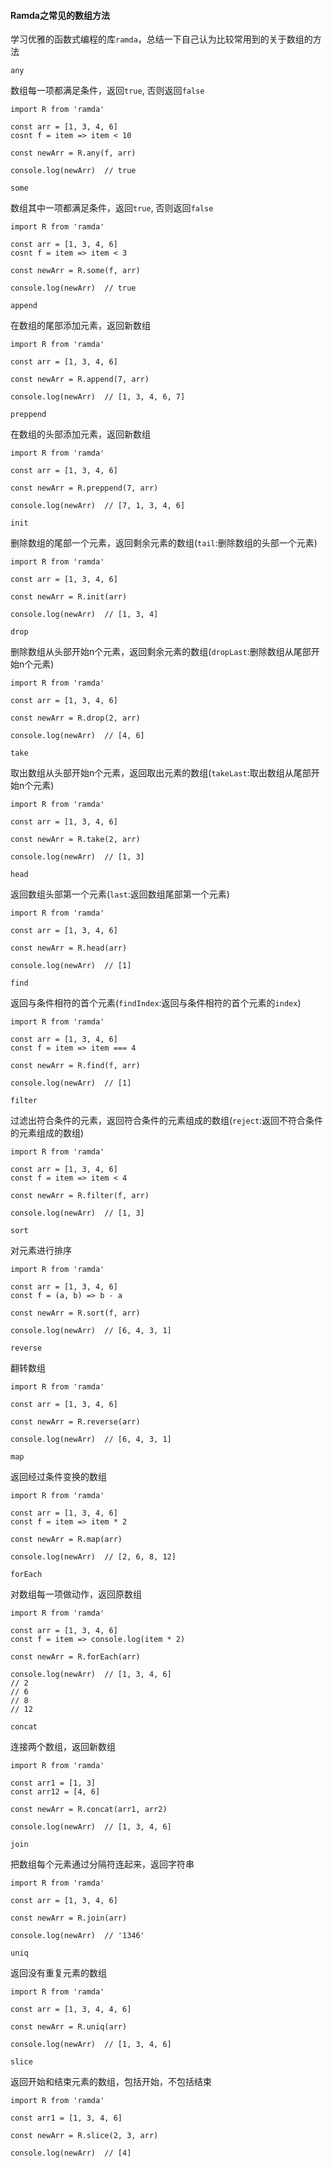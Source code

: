 #### Ramda之常见的数组方法

学习优雅的函数式编程的库`ramda`，总结一下自己认为比较常用到的关于数组的方法

`any`

数组每一项都满足条件，返回`true`, 否则返回`false`

```
import R from 'ramda'

const arr = [1, 3, 4, 6]
cosnt f = item => item < 10

const newArr = R.any(f, arr)

console.log(newArr)  // true
```

`some`

数组其中一项都满足条件，返回`true`, 否则返回`false`

```
import R from 'ramda'

const arr = [1, 3, 4, 6]
cosnt f = item => item < 3

const newArr = R.some(f, arr)

console.log(newArr)  // true
```

`append`

在数组的尾部添加元素，返回新数组

```
import R from 'ramda'

const arr = [1, 3, 4, 6]

const newArr = R.append(7, arr)

console.log(newArr)  // [1, 3, 4, 6, 7]
```

`preppend`

在数组的头部添加元素，返回新数组

```
import R from 'ramda'

const arr = [1, 3, 4, 6]

const newArr = R.preppend(7, arr)

console.log(newArr)  // [7, 1, 3, 4, 6]
```

`init`

删除数组的尾部一个元素，返回剩余元素的数组(`tail`:删除数组的头部一个元素)

```
import R from 'ramda'

const arr = [1, 3, 4, 6]

const newArr = R.init(arr)

console.log(newArr)  // [1, 3, 4]
```

`drop`

删除数组从头部开始n个元素，返回剩余元素的数组(`dropLast`:删除数组从尾部开始n个元素)

```
import R from 'ramda'

const arr = [1, 3, 4, 6]

const newArr = R.drop(2, arr)

console.log(newArr)  // [4, 6]
```

`take`

取出数组从头部开始n个元素，返回取出元素的数组(`takeLast`:取出数组从尾部开始n个元素)

```
import R from 'ramda'

const arr = [1, 3, 4, 6]

const newArr = R.take(2, arr)

console.log(newArr)  // [1, 3]
```

`head`

返回数组头部第一个元素(`last`:返回数组尾部第一个元素)

```
import R from 'ramda'

const arr = [1, 3, 4, 6]

const newArr = R.head(arr)

console.log(newArr)  // [1]
```

`find`

返回与条件相符的首个元素(`findIndex`:返回与条件相符的首个元素的`index`)

```
import R from 'ramda'

const arr = [1, 3, 4, 6]
const f = item => item === 4

const newArr = R.find(f, arr)

console.log(newArr)  // [1]
```

`filter`

过滤出符合条件的元素，返回符合条件的元素组成的数组(`reject`:返回不符合条件的元素组成的数组)

```
import R from 'ramda'

const arr = [1, 3, 4, 6]
const f = item => item < 4

const newArr = R.filter(f, arr)

console.log(newArr)  // [1, 3]
```

`sort`

对元素进行排序

```
import R from 'ramda'

const arr = [1, 3, 4, 6]
const f = (a, b) => b - a

const newArr = R.sort(f, arr)

console.log(newArr)  // [6, 4, 3, 1]
```

`reverse`

翻转数组

```
import R from 'ramda'

const arr = [1, 3, 4, 6]

const newArr = R.reverse(arr)

console.log(newArr)  // [6, 4, 3, 1]
```

`map`

返回经过条件变换的数组

```
import R from 'ramda'

const arr = [1, 3, 4, 6]
const f = item => item * 2

const newArr = R.map(arr)

console.log(newArr)  // [2, 6, 8, 12]
```

`forEach`

对数组每一项做动作，返回原数组

```
import R from 'ramda'

const arr = [1, 3, 4, 6]
const f = item => console.log(item * 2)

const newArr = R.forEach(arr)

console.log(newArr)  // [1, 3, 4, 6]
// 2
// 6
// 8
// 12
```

`concat`

连接两个数组，返回新数组

```
import R from 'ramda'

const arr1 = [1, 3]
const arr12 = [4, 6]

const newArr = R.concat(arr1, arr2)

console.log(newArr)  // [1, 3, 4, 6]
```

`join`

把数组每个元素通过分隔符连起来，返回字符串

```
import R from 'ramda'

const arr = [1, 3, 4, 6]

const newArr = R.join(arr)

console.log(newArr)  // '1346'
```

`uniq`

返回没有重复元素的数组

```
import R from 'ramda'

const arr = [1, 3, 4, 4, 6]

const newArr = R.uniq(arr)

console.log(newArr)  // [1, 3, 4, 6]
```

`slice`

返回开始和结束元素的数组，包括开始，不包括结束

```
import R from 'ramda'

const arr1 = [1, 3, 4, 6]

const newArr = R.slice(2, 3, arr)

console.log(newArr)  // [4]
```
